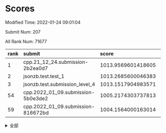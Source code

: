 # Scores

Modified Time: 2022-01-24 09:01:04

Submit Num: 207

All Rank Num: 71677

| rank |               submit               |       score        |       sigma        | pk_num |
| :--- | :--------------------------------- | :----------------- | :----------------- | :----- |
| 1    | cpp.21_12_24.submission-2b2ea0d7   | 1013.9569601418605 | 0.8121198671421205 | 1378   |
| 2    | jsonzb.test.test_1                 | 1013.2685600046383 | 0.8256638992305905 | 1385   |
| 3    | jsonzb.test.submission_level_4     | 1013.1517904983571 | 0.8282937735216083 | 1387   |
| 54   | cpp.2022_01_09.submission-5b0e3de2 | 1005.2174303737813 | 0.7328384182682518 | 1385   |
| 59   | cpp.2022_01_09.submission-816672bd | 1004.1564000163014 | 0.7045760674538432 | 1388   |


<details>
<summary>全部</summary>

| rank |                 submit                 |       score        |       sigma        | pk_num |
| :--- | :------------------------------------- | :----------------- | :----------------- | :----- |
| 1    | cpp.21_12_24.submission-2b2ea0d7       | 1013.9569601418605 | 0.8121198671421205 | 1378   |
| 2    | jsonzb.test.test_1                     | 1013.2685600046383 | 0.8256638992305905 | 1385   |
| 3    | jsonzb.test.submission_level_4         | 1013.1517904983571 | 0.8282937735216083 | 1387   |
| 4    | gobigger.level_3.submission_level_3_26 | 1012.1757000870089 | 0.7794127760311302 | 1385   |
| 5    | gobigger.level_3.submission_level_3_31 | 1011.2784850475366 | 0.7526785210123231 | 1384   |
| 6    | gobigger.level_3.submission_level_3_13 | 1011.2603887314838 | 0.7679049973726096 | 1390   |
| 7    | gobigger.level_3.submission_level_3_38 | 1011.1070667687709 | 0.7923921953897666 | 1386   |
| 8    | gobigger.level_3.submission_level_3_27 | 1011.0205663164747 | 0.787311705950688  | 1386   |
| 9    | gobigger.level_3.submission_level_3_41 | 1010.9640235807032 | 0.7712716343969921 | 1384   |
| 10   | gobigger.level_3.submission_level_3_10 | 1010.7106667760542 | 0.7770815152130509 | 1383   |
| 11   | gobigger.level_3.submission_level_3_45 | 1010.650657263859  | 0.7650917517284102 | 1385   |
| 12   | gobigger.level_3.submission_level_3_6  | 1010.6034447743775 | 0.7636905567959875 | 1387   |
| 13   | gobigger.level_3.submission_level_3_15 | 1010.5984599287657 | 0.7661214200378234 | 1382   |
| 14   | gobigger.level_3.submission_level_3_40 | 1010.5521545832415 | 0.7868224448261292 | 1392   |
| 15   | gobigger.level_3.submission_level_3_16 | 1010.4911918586079 | 0.775271287822338  | 1383   |
| 16   | gobigger.level_3.submission_level_3_21 | 1010.4346107645987 | 0.7644247829492519 | 1385   |
| 17   | gobigger.level_3.submission_level_3_49 | 1010.4060192118128 | 0.7726645727387965 | 1381   |
| 18   | gobigger.level_3.submission_level_3_30 | 1010.3883222822508 | 0.7710980358838051 | 1387   |
| 19   | gobigger.level_3.submission_level_3_0  | 1010.369882040816  | 0.7537189029150936 | 1387   |
| 20   | gobigger.level_3.submission_level_3_23 | 1010.3039009233022 | 0.7568029104513545 | 1386   |
| 21   | gobigger.level_3.submission_level_3_7  | 1010.2424379970246 | 0.7590594905814299 | 1384   |
| 22   | gobigger.level_3.submission_level_3_1  | 1010.2201490696073 | 0.750007521483178  | 1381   |
| 23   | gobigger.level_3.submission_level_3_5  | 1010.1242084526565 | 0.7615275450795125 | 1382   |
| 24   | gobigger.level_3.submission_level_3_17 | 1010.0493452048031 | 0.7676080187378351 | 1386   |
| 25   | gobigger.level_3.submission_level_3_42 | 1010.0217166144398 | 0.7528509009638634 | 1392   |
| 26   | gobigger.level_3.submission_level_3_3  | 1009.9225896242802 | 0.7569103873641754 | 1385   |
| 27   | gobigger.level_3.submission_level_3_36 | 1009.918649070783  | 0.7508981341560687 | 1387   |
| 28   | gobigger.level_3.submission_level_3_12 | 1009.8778688291972 | 0.762491806857013  | 1385   |
| 29   | gobigger.level_3.submission_level_3_48 | 1009.8312754410823 | 0.7696679030910545 | 1384   |
| 30   | gobigger.level_3.submission_level_3_39 | 1009.8275970703917 | 0.7585004255456278 | 1384   |
| 31   | gobigger.level_3.submission_level_3_28 | 1009.8233336781523 | 0.7473955314268325 | 1387   |
| 32   | gobigger.level_3.submission_level_3_47 | 1009.780844373366  | 0.7566613690839358 | 1387   |
| 33   | gobigger.level_3.submission_level_3_37 | 1009.76028587003   | 0.764942075728755  | 1385   |
| 34   | gobigger.level_3.submission_level_3_14 | 1009.7384024669462 | 0.7458720863059797 | 1385   |
| 35   | gobigger.level_3.submission_level_3_8  | 1009.7330844331883 | 0.7669143383538559 | 1383   |
| 36   | gobigger.level_3.submission_level_3_32 | 1009.7036889148263 | 0.770180861898802  | 1387   |
| 37   | gobigger.level_3.submission_level_3_33 | 1009.6542377980435 | 0.7527830770170255 | 1386   |
| 38   | gobigger.level_3.submission_level_3_20 | 1009.5692421601918 | 0.7501093244267344 | 1382   |
| 39   | gobigger.level_3.submission_level_3_25 | 1009.4688528395912 | 0.7371421674971649 | 1383   |
| 40   | gobigger.level_3.submission_level_3_46 | 1009.3712732587778 | 0.7473455187697658 | 1384   |
| 41   | gobigger.level_3.submission_level_3_2  | 1009.346462366511  | 0.7507714847769026 | 1387   |
| 42   | gobigger.level_3.submission_level_3_11 | 1009.3163694379787 | 0.7510777626881591 | 1382   |
| 43   | gobigger.level_3.submission_level_3_34 | 1009.2554072824917 | 0.7550857197051252 | 1385   |
| 44   | gobigger.level_3.submission_level_3_4  | 1009.1037551415092 | 0.7768790093764792 | 1384   |
| 45   | gobigger.level_3.submission_level_3_9  | 1009.0022332981505 | 0.7344158873618027 | 1385   |
| 46   | gobigger.level_3.submission_level_3_44 | 1008.9075956741775 | 0.7334472464119035 | 1384   |
| 47   | gobigger.level_3.submission_level_3_29 | 1008.8973986035903 | 0.7376364745388035 | 1384   |
| 48   | gobigger.level_3.submission_level_3_19 | 1008.827726479315  | 0.7399899255578174 | 1385   |
| 49   | gobigger.level_3.submission_level_3_18 | 1008.7682638791197 | 0.7372382703501962 | 1388   |
| 50   | gobigger.level_3.submission_level_3_24 | 1008.7223607792781 | 0.7325681670207373 | 1388   |
| 51   | gobigger.level_3.submission_level_3_22 | 1008.5761182393455 | 0.7520620547295398 | 1387   |
| 52   | gobigger.level_3.submission_level_3_43 | 1008.5157354097429 | 0.727383641661324  | 1387   |
| 53   | gobigger.level_3.submission_level_3_35 | 1008.4275151873139 | 0.760034002058847  | 1379   |
| 54   | cpp.2022_01_09.submission-5b0e3de2     | 1005.2174303737813 | 0.7328384182682518 | 1385   |
| 55   | gobigger.level_1.submission_level_1_1  | 1005.189822090117  | 0.7330529023875785 | 1387   |
| 56   | gobigger.level_1.submission_level_1_34 | 1004.5133907427371 | 0.724715499771864  | 1385   |
| 57   | gobigger.level_1.submission_level_1_41 | 1004.4620592756004 | 0.7232290588328106 | 1385   |
| 58   | gobigger.level_1.submission_level_1_35 | 1004.4395464872749 | 0.7200341248877993 | 1387   |
| 59   | cpp.2022_01_09.submission-816672bd     | 1004.1564000163014 | 0.7045760674538432 | 1388   |
| 60   | gobigger.level_1.submission_level_1_16 | 1004.0799114522935 | 0.7268617270585066 | 1385   |
| 61   | gobigger.level_1.submission_level_1_7  | 1004.0380410203849 | 0.7288231606052837 | 1383   |
| 62   | gobigger.level_1.submission_level_1_32 | 1003.9221020076528 | 0.7264403300573601 | 1383   |
| 63   | gobigger.level_1.submission_level_1_5  | 1003.9196897100001 | 0.7130806377823258 | 1385   |
| 64   | gobigger.level_1.submission_level_1_6  | 1003.8413293906387 | 0.7161373730604418 | 1379   |
| 65   | gobigger.level_1.submission_level_1_21 | 1003.7626159560589 | 0.7205849325357108 | 1386   |
| 66   | gobigger.level_1.submission_level_1_0  | 1003.7430577844541 | 0.7097494751053871 | 1391   |
| 67   | gobigger.level_1.submission_level_1_11 | 1003.6805049875794 | 0.7221728099565519 | 1386   |
| 68   | gobigger.level_1.submission_level_1_28 | 1003.6775900865445 | 0.7111465620351521 | 1394   |
| 69   | gobigger.level_1.submission_level_1_38 | 1003.6664147835305 | 0.7094335558488039 | 1387   |
| 70   | gobigger.level_1.submission_level_1_15 | 1003.657958184068  | 0.7155742662441968 | 1386   |
| 71   | gobigger.level_1.submission_level_1_49 | 1003.5954434273145 | 0.7288846712653974 | 1386   |
| 72   | gobigger.level_1.submission_level_1_8  | 1003.5493183198316 | 0.7051553776818165 | 1382   |
| 73   | gobigger.level_1.submission_level_1_2  | 1003.5365000030048 | 0.7150748233966195 | 1387   |
| 74   | gobigger.level_1.submission_level_1_40 | 1003.5025194983359 | 0.7268066502348979 | 1379   |
| 75   | gobigger.level_1.submission_level_1_27 | 1003.4930094022762 | 0.7285051478299407 | 1384   |
| 76   | gobigger.level_1.submission_level_1_25 | 1003.4382092881444 | 0.7139423773376358 | 1385   |
| 77   | gobigger.level_1.submission_level_1_42 | 1003.3970886542843 | 0.7175555622412482 | 1386   |
| 78   | gobigger.level_1.submission_level_1_45 | 1003.3737376613517 | 0.7097061474926601 | 1386   |
| 79   | gobigger.level_1.submission_level_1_39 | 1003.2060837299041 | 0.7182100681998514 | 1387   |
| 80   | gobigger.level_1.submission_level_1_48 | 1003.1386880395733 | 0.713255152520708  | 1379   |
| 81   | gobigger.level_1.submission_level_1_31 | 1003.1366775607427 | 0.7150691887909895 | 1384   |
| 82   | gobigger.level_1.submission_level_1_17 | 1003.1064012429276 | 0.7104698931654031 | 1380   |
| 83   | gobigger.level_1.submission_level_1_37 | 1003.0577521852731 | 0.7235391170802657 | 1389   |
| 84   | gobigger.level_1.submission_level_1_26 | 1003.0351640081416 | 0.7233596290925318 | 1384   |
| 85   | gobigger.level_1.submission_level_1_10 | 1003.0301878920927 | 0.7190458937537688 | 1387   |
| 86   | gobigger.level_1.submission_level_1_24 | 1003.0301832405756 | 0.7141448775035537 | 1388   |
| 87   | gobigger.level_1.submission_level_1_46 | 1003.0193901116492 | 0.715249891451782  | 1382   |
| 88   | gobigger.level_1.submission_level_1_23 | 1002.9381943074249 | 0.7061469162090523 | 1386   |
| 89   | gobigger.level_1.submission_level_1_33 | 1002.9011305973326 | 0.7141184799507232 | 1386   |
| 90   | gobigger.level_1.submission_level_1_20 | 1002.8756411500476 | 0.7096821932871642 | 1384   |
| 91   | gobigger.level_1.submission_level_1_18 | 1002.8545437290778 | 0.7172324442589951 | 1386   |
| 92   | gobigger.level_1.submission_level_1_44 | 1002.8028778959131 | 0.7131389796551548 | 1389   |
| 93   | gobigger.level_1.submission_level_1_22 | 1002.7893246162764 | 0.7116612594696244 | 1391   |
| 94   | gobigger.level_1.submission_level_1_4  | 1002.7611703547992 | 0.7050171234251024 | 1394   |
| 95   | gobigger.level_1.submission_level_1_3  | 1002.6837969426884 | 0.7182244063598346 | 1385   |
| 96   | gobigger.level_1.submission_level_1_30 | 1002.6729331068592 | 0.7133941817627821 | 1386   |
| 97   | gobigger.level_1.submission_level_1_36 | 1002.6197940261571 | 0.71649645246011   | 1387   |
| 98   | gobigger.level_1.submission_level_1_9  | 1002.5582363723134 | 0.7093865598471603 | 1385   |
| 99   | gobigger.level_1.submission_level_1_19 | 1002.45434271308   | 0.7072187379649321 | 1382   |
| 100  | gobigger.level_1.submission_level_1_29 | 1002.1791740363715 | 0.7121009868458766 | 1381   |
| 101  | gobigger.level_1.submission_level_1_12 | 1001.8762190505136 | 0.7079202094398064 | 1384   |
| 102  | gobigger.level_1.submission_level_1_43 | 1001.828057926564  | 0.7091241500166209 | 1389   |
| 103  | gobigger.level_1.submission_level_1_13 | 1001.8271165392457 | 0.7136940994217466 | 1385   |
| 104  | gobigger.level_1.submission_level_1_47 | 1001.609623443664  | 0.7167555766386696 | 1388   |
| 105  | gobigger.level_1.submission_level_1_14 | 1001.3419887558885 | 0.7204125313008571 | 1385   |
| 106  | gobigger.random.submission_random_18   | 997.6489758927014  | 0.7211015872248312 | 1384   |
| 107  | gobigger.random.submission_random_41   | 997.591811972738   | 0.702402337490325  | 1384   |
| 108  | gobigger.random.submission_random_16   | 996.852349556789   | 0.7062732382185278 | 1386   |
| 109  | gobigger.random.submission_random_28   | 996.5111196939534  | 0.7113638239801897 | 1384   |
| 110  | gobigger.random.submission_random_26   | 996.488218798719   | 0.704180217715734  | 1385   |
| 111  | gobigger.random.submission_random_13   | 996.4377492023103  | 0.7183594553686392 | 1384   |
| 112  | gobigger.random.submission_random_20   | 996.3905512632872  | 0.7168458147189968 | 1386   |
| 113  | gobigger.random.submission_random_24   | 996.3222914395278  | 0.7062237291976299 | 1387   |
| 114  | gobigger.random.submission_random_17   | 996.2976084017863  | 0.7095775598268163 | 1381   |
| 115  | gobigger.random.submission_random_22   | 996.2697712513977  | 0.722606745030616  | 1382   |
| 116  | gobigger.random.submission_random_14   | 996.2685744754245  | 0.7240352838114407 | 1386   |
| 117  | gobigger.random.submission_random_47   | 996.2635632244653  | 0.6992136055899579 | 1383   |
| 118  | gobigger.random.submission_random_25   | 996.1755328953141  | 0.7233950583012906 | 1382   |
| 119  | gobigger.random.submission_random_44   | 996.1392146514149  | 0.7030187600736979 | 1386   |
| 120  | gobigger.random.submission_random_5    | 996.1108905545948  | 0.6951876155916669 | 1385   |
| 121  | gobigger.random.submission_random_8    | 996.0302095265607  | 0.70543564718046   | 1378   |
| 122  | gobigger.random.submission_random_9    | 995.9771580114455  | 0.7206053674297657 | 1387   |
| 123  | gobigger.random.submission_random_23   | 995.9646260168863  | 0.7132907557027788 | 1382   |
| 124  | gobigger.random.submission_random_4    | 995.8938477949574  | 0.7058306755291964 | 1382   |
| 125  | gobigger.random.submission_random_33   | 995.8866636677241  | 0.7144942481367312 | 1386   |
| 126  | gobigger.random.submission_random_48   | 995.8826536533228  | 0.7270310339931555 | 1384   |
| 127  | gobigger.random.submission_random_45   | 995.8625550917716  | 0.7265623652157271 | 1387   |
| 128  | gobigger.random.submission_random_1    | 995.8442550638565  | 0.7138934194850997 | 1391   |
| 129  | gobigger.random.submission_random_31   | 995.8315826805311  | 0.7071156328698761 | 1379   |
| 130  | gobigger.random.submission_random_32   | 995.8010858169865  | 0.7215081477018888 | 1385   |
| 131  | gobigger.random.submission_random_29   | 995.758589523336   | 0.7031502828822254 | 1388   |
| 132  | gobigger.random.submission_random_21   | 995.7397733794252  | 0.7029190146564104 | 1389   |
| 133  | gobigger.random.submission_random_42   | 995.6406087871717  | 0.7094980493089497 | 1381   |
| 134  | gobigger.random.submission_random_36   | 995.5652239984513  | 0.7212001826849269 | 1387   |
| 135  | gobigger.random.submission_random_27   | 995.5478264553358  | 0.716321872213871  | 1386   |
| 136  | gobigger.random.submission_random_15   | 995.5031736236454  | 0.7103669285104836 | 1385   |
| 137  | gobigger.random.submission_random_43   | 995.4374234280938  | 0.7107063109315691 | 1385   |
| 138  | gobigger.random.submission_random_30   | 995.3991183738739  | 0.7134418696687768 | 1379   |
| 139  | gobigger.random.submission_random_39   | 995.3854623568174  | 0.7031005753665959 | 1385   |
| 140  | gobigger.random.submission_random_10   | 995.3607432527559  | 0.7090327490168379 | 1388   |
| 141  | gobigger.random.submission_random_7    | 995.2875708452686  | 0.7185393914205039 | 1387   |
| 142  | gobigger.random.submission_random_37   | 995.2771309820725  | 0.7011141436980121 | 1386   |
| 143  | gobigger.random.submission_random_0    | 995.2650443514435  | 0.7118788063733689 | 1380   |
| 144  | gobigger.random.submission_random_49   | 995.2047139995783  | 0.7195901449290578 | 1386   |
| 145  | gobigger.random.submission_random_2    | 995.1770697473213  | 0.71981872256534   | 1387   |
| 146  | gobigger.random.submission_random_38   | 995.0660526966028  | 0.7201615859844707 | 1381   |
| 147  | gobigger.random.submission_random_3    | 995.0419120859704  | 0.705450969955075  | 1387   |
| 148  | gobigger.random.submission_random_11   | 995.0107317765186  | 0.70964967056702   | 1381   |
| 149  | gobigger.random.submission_random_34   | 994.9188570552767  | 0.7055770008977176 | 1381   |
| 150  | gobigger.random.submission_random_46   | 994.8373158992878  | 0.7272028526542224 | 1387   |
| 151  | gobigger.random.submission_random_40   | 994.7801731493039  | 0.7237025670252951 | 1386   |
| 152  | gobigger.random.submission_random_6    | 994.6620357397999  | 0.7186759893265422 | 1378   |
| 153  | gobigger.level_2.submission_level_2_48 | 994.554985076661   | 0.7141547236009842 | 1387   |
| 154  | gobigger.random.submission_random_12   | 994.2666625905968  | 0.7021237503388871 | 1382   |
| 155  | gobigger.random.submission_random_19   | 994.1257580011982  | 0.7215560043531539 | 1381   |
| 156  | gobigger.level_2.submission_level_2_25 | 993.745380623519   | 0.7283920720322518 | 1384   |
| 157  | gobigger.level_2.submission_level_2_9  | 993.6915682387794  | 0.7429352094504588 | 1378   |
| 158  | gobigger.random.submission_random_35   | 993.678426494032   | 0.7175682665210668 | 1388   |
| 159  | gobigger.level_2.submission_level_2_45 | 993.6686708470712  | 0.7475173146210025 | 1381   |
| 160  | gobigger.level_2.submission_level_2_4  | 993.6237965567777  | 0.728856652042772  | 1386   |
| 161  | gobigger.level_2.submission_level_2_7  | 993.550442541288   | 0.7395337392587176 | 1387   |
| 162  | gobigger.level_2.submission_level_2_13 | 993.5353429956575  | 0.7165913034645969 | 1385   |
| 163  | gobigger.level_2.submission_level_2_19 | 993.5315746852804  | 0.7539734829853733 | 1387   |
| 164  | gobigger.level_2.submission_level_2_23 | 993.3003982515997  | 0.7343535601590283 | 1382   |
| 165  | gobigger.level_2.submission_level_2_49 | 993.042378051984   | 0.7377888712960141 | 1386   |
| 166  | gobigger.level_2.submission_level_2_12 | 993.0126441366315  | 0.7291930796202593 | 1386   |
| 167  | gobigger.level_2.submission_level_2_1  | 992.9291830631746  | 0.7482675873533688 | 1386   |
| 168  | gobigger.level_2.submission_level_2_17 | 992.9007121734935  | 0.7514183460232771 | 1385   |
| 169  | gobigger.level_2.submission_level_2_14 | 992.766265273298   | 0.7331228055360441 | 1387   |
| 170  | gobigger.level_2.submission_level_2_28 | 992.7403857486289  | 0.7516643064925296 | 1380   |
| 171  | gobigger.level_2.submission_level_2_38 | 992.6643137988165  | 0.7370853978751937 | 1387   |
| 172  | gobigger.level_2.submission_level_2_10 | 992.4823987362705  | 0.7342691517946085 | 1386   |
| 173  | gobigger.level_2.submission_level_2_3  | 992.4125233375808  | 0.7543604569587175 | 1383   |
| 174  | gobigger.level_2.submission_level_2_24 | 992.407604632512   | 0.7578775943391667 | 1388   |
| 175  | gobigger.level_2.submission_level_2_44 | 992.2935887404086  | 0.7358429760503841 | 1383   |
| 176  | gobigger.level_2.submission_level_2_8  | 992.2759153191438  | 0.7571239423596937 | 1384   |
| 177  | gobigger.level_2.submission_level_2_36 | 992.2731535173288  | 0.7446971684062229 | 1387   |
| 178  | gobigger.level_2.submission_level_2_21 | 992.2664082068455  | 0.7530321611572712 | 1388   |
| 179  | gobigger.level_2.submission_level_2_0  | 992.2332438534957  | 0.7536397746332076 | 1383   |
| 180  | gobigger.level_2.submission_level_2_5  | 992.2222619382546  | 0.7527951050765026 | 1386   |
| 181  | gobigger.level_2.submission_level_2_42 | 992.1866157203488  | 0.7475970315075193 | 1390   |
| 182  | gobigger.level_2.submission_level_2_40 | 992.1692911596876  | 0.7380769690169185 | 1389   |
| 183  | gobigger.level_2.submission_level_2_18 | 992.0721897174002  | 0.7347708948735516 | 1384   |
| 184  | gobigger.level_2.submission_level_2_47 | 992.0698206948413  | 0.7432697563688905 | 1385   |
| 185  | gobigger.level_2.submission_level_2_29 | 992.0325064481418  | 0.7466349254736026 | 1388   |
| 186  | gobigger.level_2.submission_level_2_35 | 992.0068435298515  | 0.7583150263583964 | 1382   |
| 187  | gobigger.level_2.submission_level_2_15 | 991.8458286858734  | 0.7644384972606563 | 1384   |
| 188  | gobigger.level_2.submission_level_2_31 | 991.8212818444941  | 0.73945432379529   | 1387   |
| 189  | gobigger.level_2.submission_level_2_20 | 991.7971331686343  | 0.7391150987418947 | 1391   |
| 190  | gobigger.level_2.submission_level_2_30 | 991.7794953720964  | 0.7364093102875913 | 1383   |
| 191  | gobigger.level_2.submission_level_2_22 | 991.7460399116691  | 0.7391188434890483 | 1385   |
| 192  | gobigger.level_2.submission_level_2_6  | 991.6530047660693  | 0.748902136052678  | 1386   |
| 193  | gobigger.level_2.submission_level_2_46 | 991.6052815451103  | 0.7475177395364979 | 1381   |
| 194  | gobigger.level_2.submission_level_2_16 | 991.5783790637187  | 0.7456073499386263 | 1390   |
| 195  | gobigger.level_2.submission_level_2_41 | 991.3648783671721  | 0.7298978031015114 | 1383   |
| 196  | gobigger.level_2.submission_level_2_33 | 991.3458749389323  | 0.7411702142561595 | 1388   |
| 197  | gobigger.level_2.submission_level_2_2  | 991.3129779347188  | 0.7466400476503406 | 1388   |
| 198  | gobigger.level_2.submission_level_2_32 | 991.2562324917022  | 0.7464056488743908 | 1392   |
| 199  | gobigger.level_2.submission_level_2_34 | 991.0453978759016  | 0.7524692664536782 | 1380   |
| 200  | gobigger.level_2.submission_level_2_43 | 991.0319512587607  | 0.7526742980340417 | 1388   |
| 201  | gobigger.level_2.submission_level_2_39 | 990.9154950568658  | 0.7671286441672575 | 1383   |
| 202  | gobigger.level_2.submission_level_2_27 | 990.8111770510217  | 0.7417323088361265 | 1381   |
| 203  | gobigger.level_2.submission_level_2_26 | 990.7399369340559  | 0.7758451904460559 | 1386   |
| 204  | gobigger.level_2.submission_level_2_11 | 990.6289446367806  | 0.7626559126983035 | 1388   |
| 205  | gobigger.level_2.submission_level_2_37 | 990.4620013578217  | 0.7607933424590897 | 1386   |
| 206  | gobigger.none.submission_none_1        | 977.3906190381367  | 1.2972248757309401 | 1385   |
| 207  | gobigger.none.submission_none_0        | 974.6503768457376  | 1.5898648539145603 | 1382   |

</details>